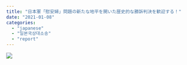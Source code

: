 ```yaml
---
title: "日本軍「慰安婦」問題の新たな地平を開いた歴史的な勝訴判決を歓迎する！"
date: "2021-01-08"
categories: 
  - "japanese"
  - "일본국상대소송"
  - "report"
---
```


![](http://womenandwar.net/kr/wp-content/uploads/2021/01/日本軍「慰安婦」問題の新たな地平を開いた歴史的な勝訴判決を歓迎する！-1-724x1024.jpg)
